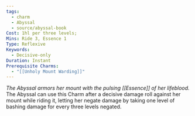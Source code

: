 ```yaml
---
tags:
  - charm
  - Abyssal
  - source/abyssal-book
Cost: 1hl per three levels; 
Mins: Ride 3, Essence 1
Type: Reflexive
Keywords:
  - Decisive-only
Duration: Instant
Prerequisite Charms:
  - "[[Unholy Mount Warding]]"
---
```

*The Abyssal armors her mount with the pulsing [[Essence]] of her lifeblood.*
The Abyssal can use this Charm after a decisive damage roll against her mount while riding it, letting her negate damage by taking one level of bashing damage for every three levels negated.